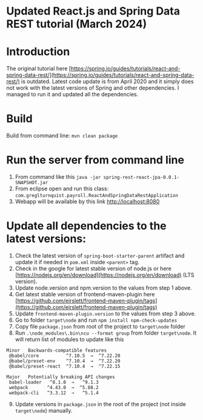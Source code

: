# Updated React.js and Spring Data REST tutorial (March 2024)

# Introduction
The original tutorial here [https://spring.io/guides/tutorials/react-and-spring-data-rest/](https://spring.io/guides/tutorials/react-and-spring-data-rest/) is outdated. Latest code update is from April 2020 and it simply does not work with the latest versions of Spring and other dependencies. I managed to run it and updated all the dependencies.

# Build
Build from command line: `mvn clean package`

# Run the server from command line
1. From command like this `java -jar spring-rest-react-jpa-0.0.1-SNAPSHOT.jar`
2. From eclipse open and run this class: `com.greglturnquist.payroll.ReactAndSpringDataRestApplication`
3. Webapp will be available by this link [http://localhost:8080](http://localhost:8080)


# Update all dependencies to the latest versions:
1. Check the latest version of `spring-boot-starter-parent` artifact and update it if needed in `pom.xml` inside `<parent>` tag.
2. Check in the google for latest stable version of node.js or here [https://nodejs.org/en/download](https://nodejs.org/en/download) (LTS version).
3. Update node.version and npm.version to the values from step 1 above.
4. Get latest stable version of frontend-maven-plugin here [https://github.com/eirslett/frontend-maven-plugin/tags](https://github.com/eirslett/frontend-maven-plugin/tags)
5. Update `frontend-maven-plugin.version` to the values from step 3 above.
6. Go to folder `target\node` and run `npm install npm-check-updates`
7. Copy file `package.json` from root of the project to `target\node` folder
8. Run `.\node_modules\.bin\ncu --format group` from folder `target\node`.
It will return list of modules to update like this

```
Minor   Backwards-compatible features
 @babel/core          ^7.10.5  →  ^7.22.20
 @babel/preset-env    ^7.10.4  →  ^7.22.20
 @babel/preset-react  ^7.10.4  →  ^7.22.15

Major   Potentially breaking API changes
 babel-loader   ^8.1.0  →   ^9.1.3
 webpack       ^4.43.0  →  ^5.88.2
 webpack-cli   ^3.3.12  →   ^5.1.4
 ```
 
9. Update versions in `package.json` in the root of the project (not inside `target\node`) manually.
